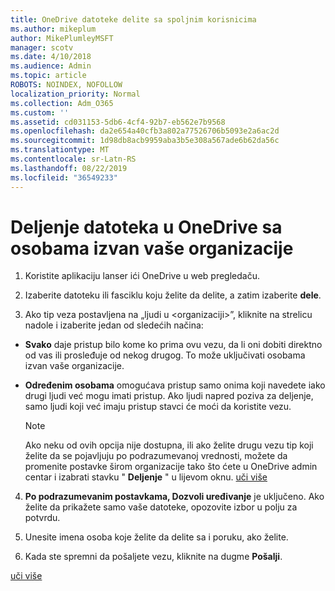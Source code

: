 ```yaml
---
title: OneDrive datoteke delite sa spoljnim korisnicima
ms.author: mikeplum
author: MikePlumleyMSFT
manager: scotv
ms.date: 4/10/2018
ms.audience: Admin
ms.topic: article
ROBOTS: NOINDEX, NOFOLLOW
localization_priority: Normal
ms.collection: Adm_O365
ms.custom: ''
ms.assetid: cd031153-5db6-4cf4-92b7-eb562e7b9568
ms.openlocfilehash: da2e654a40cfb3a802a77526706b5093e2a6ac2d
ms.sourcegitcommit: 1d98db8acb9959aba3b5e308a567ade6b62da56c
ms.translationtype: MT
ms.contentlocale: sr-Latn-RS
ms.lasthandoff: 08/22/2019
ms.locfileid: "36549233"
---
```

# <a name="share-files-in-onedrive-with-people-outside-your-organization"></a>Deljenje datoteka u OneDrive sa osobama izvan vaše organizacije

1. Koristite aplikaciju lanser ići OneDrive u web pregledaču. 
    
2. Izaberite datoteku ili fasciklu koju želite da delite, a zatim izaberite **dele**. 
    
3. Ako tip veza postavljena na „ljudi u \<organizaciji\>”, kliknite na strelicu nadole i izaberite jedan od sledećih načina: 
    
  - **Svako** daje pristup bilo kome ko prima ovu vezu, da li oni dobiti direktno od vas ili prosleđuje od nekog drugog. To može uključivati osobama izvan vaše organizacije. 
    
  - **Određenim osobama** omogućava pristup samo onima koji navedete iako drugi ljudi već mogu imati pristup. Ako ljudi napred poziva za deljenje, samo ljudi koji već imaju pristup stavci će moći da koristite vezu. 
    
    > [!NOTE]
    > Ako neku od ovih opcija nije dostupna, ili ako želite drugu vezu tip koji želite da se pojavljuju po podrazumevanoj vrednosti, možete da promenite postavke širom organizacije tako što ćete u OneDrive admin centar i izabrati stavku " **Deljenje** " u lijevom oknu. [uči više](https://go.microsoft.com/fwlink/?linkid=871961)
  
4. **Po podrazumevanim postavkama, Dozvoli uređivanje** je uključeno. Ako želite da prikažete samo vaše datoteke, opozovite izbor u polju za potvrdu. 
    
5. Unesite imena osoba koje želite da delite sa i poruku, ako želite.
    
6. Kada ste spremni da pošaljete vezu, kliknite na dugme **Pošalji**. 
    
[uči više](https://go.microsoft.com/fwlink/?linkid=871861)
  

